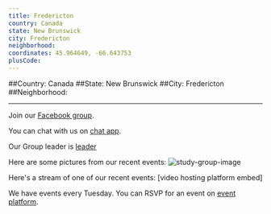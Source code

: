 ```yaml
---
title: Fredericton
country: Canada
state: New Brunswick
city: Fredericton
neighborhood: 
coordinates: 45.964649, -66.643753
plusCode:
---
```


##Country: Canada
##State: New Brunswick
##City: Fredericton
##Neighborhood: 
*****
Join our [Facebook group](https://www.facebook.com/groups/free.code.camp.Fredericton).

You can chat with us on [chat app]().

Our Group leader is [leader]()

Here are some pictures from our recent events:
![study-group-image]()

Here's a stream of one of our recent events:
[video hosting platform embed]

We have events every Tuesday. You can RSVP for an event on [event platform]().
